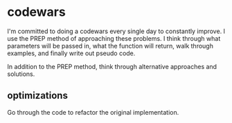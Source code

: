 # codewars
I'm committed to doing a codewars every single day to constantly improve. I use the PREP method of approaching these problems. I think through what parameters will be passed in, what the function will return, walk through examples, and finally write out pseudo code. 

In addition to the PREP method, think through alternative approaches and solutions.

## optimizations

Go through the code to refactor the original implementation.
